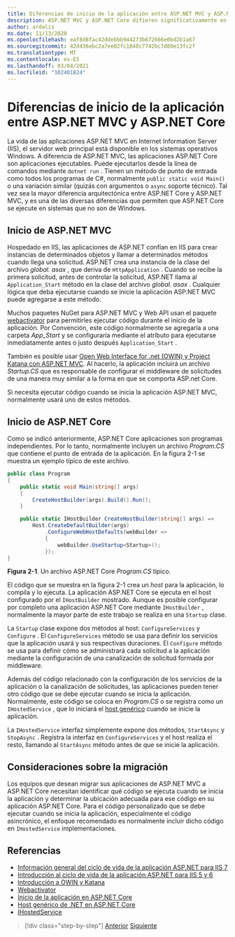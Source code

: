 ```yaml
---
title: Diferencias de inicio de la aplicación entre ASP.NET MVC y ASP.NET Core
description: ASP.NET MVC y ASP.NET Core difieren significativamente en el modo en que se inician las aplicaciones. Obtenga información sobre las diferencias importantes y cómo migrar de ASP.NET MVC a ASP.NET Core.
author: ardalis
ms.date: 11/13/2020
ms.openlocfilehash: eaf8d8fac42ddebbb944273b672666e0bd2b1a67
ms.sourcegitcommit: 42d436ebc2a7ee02fc1848c7742bc7d80e13fc2f
ms.translationtype: MT
ms.contentlocale: es-ES
ms.lasthandoff: 03/04/2021
ms.locfileid: "102401824"
---
```

# <a name="app-startup-differences-between-aspnet-mvc-and-aspnet-core"></a>Diferencias de inicio de la aplicación entre ASP.NET MVC y ASP.NET Core

La vida de las aplicaciones ASP.NET MVC en Internet Information Server (IIS), el servidor web principal está disponible en los sistemas operativos Windows. A diferencia de ASP.NET MVC, las aplicaciones ASP.NET Core son aplicaciones ejecutables. Puede ejecutarlos desde la línea de comandos mediante `dotnet run` . Tienen un método de punto de entrada como todos los programas de C#, normalmente `public static void Main()` o una variación similar (quizás con argumentos o `async` soporte técnico). Tal vez sea la mayor diferencia arquitectónica entre ASP.NET Core y ASP.NET MVC, y es una de las diversas diferencias que permiten que ASP.NET Core se ejecute en sistemas que no son de Windows.

## <a name="aspnet-mvc-startup"></a>Inicio de ASP.NET MVC

Hospedado en IIS, las aplicaciones de ASP.NET confían en IIS para crear instancias de determinados objetos y llamar a determinados métodos cuando llega una solicitud. ASP.NET crea una instancia de la clase del archivo *global. asax* , que deriva de `HttpApplication` . Cuando se recibe la primera solicitud, antes de controlar la solicitud, ASP.NET llama al `Application_Start` método en la clase del archivo *global. asax* . Cualquier lógica que deba ejecutarse cuando se inicie la aplicación ASP.NET MVC puede agregarse a este método.

Muchos paquetes NuGet para ASP.NET MVC y Web API usan el paquete [webactivator](https://github.com/davidebbo/WebActivator) para permitirles ejecutar código durante el inicio de la aplicación. Por Convención, este código normalmente se agregaría a una carpeta *App_Start* y se configuraría mediante el atributo para ejecutarse inmediatamente antes o justo después `Application_Start` .

También es posible usar [Open Web Interface for .net (OWIN) y Project Katana con ASP.NET MVC](/aspnet/aspnet/overview/owin-and-katana/getting-started-with-owin-and-katana). Al hacerlo, la aplicación incluirá un archivo *Startup.CS* que es responsable de configurar el middleware de solicitudes de una manera muy similar a la forma en que se comporta ASP.net Core.

Si necesita ejecutar código cuando se inicia la aplicación ASP.NET MVC, normalmente usará uno de estos métodos.

## <a name="aspnet-core-startup"></a>Inicio de ASP.NET Core

Como se indicó anteriormente, ASP.NET Core aplicaciones son programas independientes. Por lo tanto, normalmente incluyen un archivo *Program.CS* que contiene el punto de entrada de la aplicación. En la figura 2-1 se muestra un ejemplo típico de este archivo.

```csharp
public class Program
{
    public static void Main(string[] args)
    {
        CreateHostBuilder(args).Build().Run();
    }

    public static IHostBuilder CreateHostBuilder(string[] args) =>
        Host.CreateDefaultBuilder(args)
            .ConfigureWebHostDefaults(webBuilder =>
            {
                webBuilder.UseStartup<Startup>();
            });
}
```

**Figura 2-1**. Un archivo ASP.NET Core *Program.CS* típico.

El código que se muestra en la figura 2-1 crea un *host* para la aplicación, lo compila y lo ejecuta. La aplicación ASP.NET Core se ejecuta en el host configurado por el `IHostBuilder` mostrado. Aunque es posible configurar por completo una aplicación ASP.NET Core mediante `IHostBuilder` , normalmente la mayor parte de este trabajo se realiza en una `Startup` clase.

La `Startup` clase expone dos métodos al host: `ConfigureServices` y `Configure` . El `ConfigureServices` método se usa para definir los servicios que la aplicación usará y sus respectivas duraciones. El `Configure` método se usa para definir cómo se administrará cada solicitud a la aplicación mediante la configuración de una canalización de solicitud formada por middleware.

Además del código relacionado con la configuración de los servicios de la aplicación o la canalización de solicitudes, las aplicaciones pueden tener otro código que se debe ejecutar cuando se inicia la aplicación. Normalmente, este código se coloca en *Program.CS* o se registra como un `IHostedService` , que lo iniciará el [host genérico](/aspnet/core/fundamentals/host/generic-host?preserve-view=true&view=aspnetcore-3.1) cuando se inicie la aplicación.

La `IHostedService` interfaz simplemente expone dos métodos, `StartAsync` y `StopAsync` . Registra la interfaz en `ConfigureServices` y el host realiza el resto, llamando al `StartAsync` método antes de que se inicie la aplicación.

## <a name="porting-considerations"></a>Consideraciones sobre la migración

Los equipos que desean migrar sus aplicaciones de ASP.NET MVC a ASP.NET Core necesitan identificar qué código se ejecuta cuando se inicia la aplicación y determinar la ubicación adecuada para ese código en su aplicación ASP.NET Core. Para el código personalizado que se debe ejecutar cuando se inicia la aplicación, especialmente el código asincrónico, el enfoque recomendado es normalmente incluir dicho código en `IHostedService` implementaciones.

## <a name="references"></a>Referencias

- [Información general del ciclo de vida de la aplicación ASP.NET para IIS 7](/previous-versions/aspnet/bb470252(v=vs.100))
- [Introducción al ciclo de vida de la aplicación ASP.NET para IIS 5 y 6](/previous-versions/aspnet/ms178473(v=vs.100))
- [Introducción a OWIN y Katana](/aspnet/aspnet/overview/owin-and-katana/getting-started-with-owin-and-katana)
- [Webactivator](https://github.com/davidebbo/WebActivator)
- [Inicio de la aplicación en ASP.NET Core](/aspnet/core/fundamentals/startup?preserve-view=true&view=aspnetcore-3.1)
- [Host genérico de .NET en ASP.NET Core](/aspnet/core/fundamentals/host/generic-host?preserve-view=true&view=aspnetcore-3.1)
- [IHostedService](../microservices/multi-container-microservice-net-applications/background-tasks-with-ihostedservice.md)

>[!div class="step-by-step"]
>[Anterior](architectural-differences.md)
>[Siguiente](hosting-differences.md)
